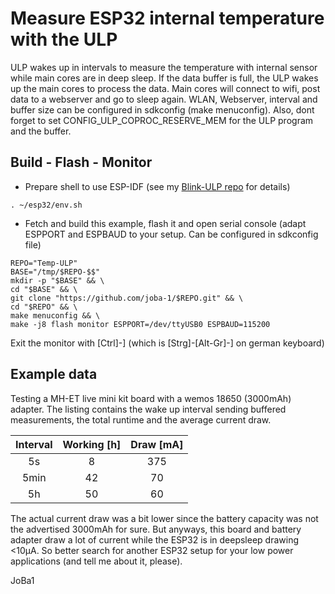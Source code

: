 # Measure ESP32 internal temperature with the ULP

ULP wakes up in intervals to measure the temperature with internal sensor while main cores are in deep sleep.
If the data buffer is full, the ULP wakes up the main cores to process the data.
Main cores will connect to wifi, post data to a webserver and go to sleep again.
WLAN, Webserver, interval and buffer size can be configured in sdkconfig (make menuconfig).
Also, dont forget to set CONFIG_ULP_COPROC_RESERVE_MEM for the ULP program and the buffer.

## Build - Flash - Monitor
* Prepare shell to use ESP-IDF (see my [Blink-ULP repo](https://github.com/joba-1/Blink-ULP/blob/master/README.md) for details)
```
. ~/esp32/env.sh
```

* Fetch and build this example, flash it and open serial console (adapt ESPPORT and ESPBAUD to your setup. Can be configured in sdkconfig file)
```
REPO="Temp-ULP"
BASE="/tmp/$REPO-$$"
mkdir -p "$BASE" && \
cd "$BASE" && \
git clone "https://github.com/joba-1/$REPO.git" && \
cd "$REPO" && \
make menuconfig && \
make -j8 flash monitor ESPPORT=/dev/ttyUSB0 ESPBAUD=115200

```

Exit the monitor with [Ctrl]-] (which is [Strg]-[Alt-Gr]-] on german keyboard)

## Example data

Testing a MH-ET live mini kit board with a wemos 18650 (3000mAh) adapter.
The listing contains the wake up interval sending buffered measurements, 
the total runtime and the average current draw.

Interval | Working [h] | Draw [mA]
:---:|:---:|:---:
5s   |   8 | 375
5min |  42 |  70
5h   |  50 |  60

The actual current draw was a bit lower since the battery capacity was not the advertised 3000mAh for sure. 
But anyways, this board and battery adapter draw a lot of current while the ESP32 is in deepsleep drawing <10µA.
So better search for another ESP32 setup for your low power applications (and tell me about it, please). 

JoBa1
